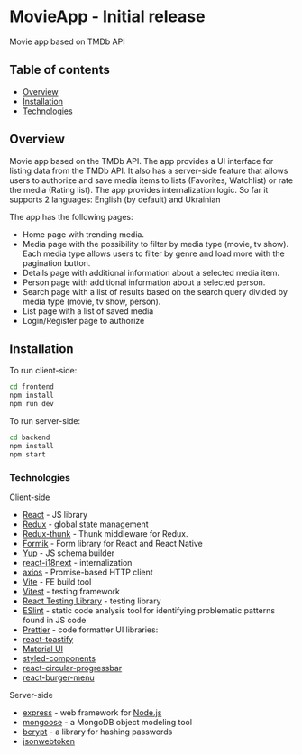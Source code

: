 # MovieApp - Initial release
Movie app based on TMDb API

## Table of contents

- [Overview](#overview)
- [Installation](#installation)
- [Technologies](#Technologies)

## Overview

Movie app based on the TMDb API. 
The app provides a UI interface for listing data from the TMDb API. It also has a server-side feature that allows users to authorize and save media items to lists (Favorites, Watchlist) or rate the media (Rating list).
The app provides internalization logic. So far it supports 2 languages: English (by default) and Ukrainian

The app has the following pages:
- Home page with trending media.
- Media page with the possibility to filter by media type (movie, tv show). Each media type allows users to filter by genre and load more with the pagination button.
- Details page with additional information about a selected media item.
- Person page with additional information about a selected person.
- Search page with a list of results based on the search query divided by media type (movie, tv show, person).
- List page with a list of saved media
- Login/Register page to authorize

## Installation

To run client-side:
```bash
cd frontend
npm install
npm run dev
```

To run server-side:
```bash
cd backend
npm install
npm start
```

### Technologies
Client-side
- [React](https://reactjs.org/) - JS library
- [Redux](https://redux.js.org/) - global state management
- [Redux-thunk](https://github.com/reduxjs/redux-thunk) - Thunk middleware for Redux.
- [Formik](https://formik.org/) - Form library for React and React Native
- [Yup](https://www.npmjs.com/package/yup) - JS schema builder
- [react-i18next](https://react.i18next.com/) - internalization
- [axios](https://axios-http.com/) - Promise-based HTTP client
- [Vite](https://vitejs.dev/) - FE build tool
- [Vitest](https://vitest.dev/) - testing framework
- [React Testing Library](https://testing-library.com/) - testing library
- [ESlint](https://eslint.org/) - static code analysis tool for identifying problematic patterns found in JS code
- [Prettier](https://prettier.io/) - code formatter
UI libraries:
- [react-toastify](https://www.npmjs.com/package/react-toastify)
- [Material UI](https://mui.com/)
- [styled-components](https://styled-components.com/)
- [react-circular-progressbar](https://www.npmjs.com/package/react-circular-progressbar)
- [react-burger-menu](https://www.npmjs.com/package/react-burger-menu)

Server-side
- [express](https://expressjs.com/) - web framework for [Node.js](https://nodejs.org/en/)
- [mongoose](https://mongoosejs.com/) - a MongoDB object modeling tool
- [bcrypt](https://www.npmjs.com/package/bcrypt) - a library for hashing passwords
- [jsonwebtoken](https://www.npmjs.com/package/jsonwebtoken)

